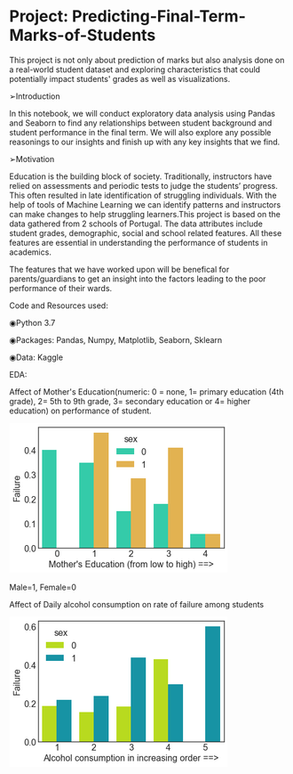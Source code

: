 # Project: Predicting-Final-Term-Marks-of-Students
 This project is not only about prediction of marks but also analysis done on a real-world student dataset and exploring characteristics that could potentially impact     students' grades as well as visualizations.
 
➢Introduction

In this notebook, we will conduct exploratory data analysis using Pandas and Seaborn to find any relationships between student background and student performance in the final term. We will also explore any possible reasonings to our insights and finish up with any key insights that we find.

➢Motivation

Education is the building block of society. Traditionally, instructors have relied on assessments and periodic tests to judge the students’ progress. This often resulted in late identification of struggling individuals. With the help of tools of Machine Learning we can identify patterns and instructors can make changes to help struggling learners.This project is based on the data gathered from 2 schools of Portugal. The data attributes include student grades, demographic, social and school related features. All these features are essential in understanding the performance of students in academics.

The features that we have worked upon will be benefical for parents/guardians to get an insight into the factors leading to the poor performance of their wards. 

Code and Resources used:

◉Python 3.7

◉Packages: Pandas, Numpy, Matplotlib, Seaborn, Sklearn

◉Data: Kaggle



EDA:

Affect of Mother's Education(numeric: 0 = none, 1= primary education (4th grade), 2= 5th to 9th grade, 3= secondary education or 4= higher education) 
on performance of student. 


![](https://github.com/SohitPanwar/Project-Predicting-Final-Term-Marks-of-Students/blob/main/Medu.png)


Male=1, Female=0


Affect of Daily alcohol consumption on rate of failure among students



![](https://github.com/SohitPanwar/Project-Predicting-Final-Term-Marks-of-Students/blob/main/Dalc.png)




